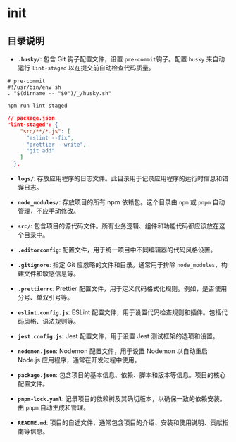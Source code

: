 # init

## 目录说明

- **`.husky/`**: 包含 Git 钩子配置文件，设置 `pre-commit`钩子。配置 `husky` 来自动运行 `lint-staged` 以在提交前自动检查代码质量。

```
# pre-commit
#!/usr/bin/env sh
. "$(dirname -- "$0")/_/husky.sh"

npm run lint-staged
```

```json
// package.json
"lint-staged": {
    "src/**/*.js": [
      "eslint --fix",
      "prettier --write",
      "git add"
    ]
  },
```

- **`logs/`**: 存放应用程序的日志文件。此目录用于记录应用程序的运行时信息和错误日志。

- **`node_modules/`**: 存放项目的所有 npm 依赖包。这个目录由 `npm` 或 `pnpm` 自动管理，不应手动修改。

- **`src/`**: 包含项目的源代码文件。所有业务逻辑、组件和功能代码都应该放在这个目录中。

- **`.editorconfig`**: 配置文件，用于统一项目中不同编辑器的代码风格设置。

- **`.gitignore`**: 指定 Git 应忽略的文件和目录。通常用于排除 `node_modules`、构建文件和敏感信息等。

- **`.prettierrc`**: Prettier 配置文件，用于定义代码格式化规则。例如，是否使用分号、单双引号等。

- **`eslint.config.js`**: ESLint 配置文件，用于设置代码检查规则和插件。包括代码风格、语法规则等。

- **`jest.config.js`**: Jest 配置文件，用于设置 Jest 测试框架的选项和设置。

- **`nodemon.json`**: Nodemon 配置文件，用于设置 Nodemon 以自动重启 Node.js 应用程序，通常在开发过程中使用。

- **`package.json`**: 包含项目的基本信息、依赖、脚本和版本等信息。项目的核心配置文件。

- **`pnpm-lock.yaml`**: 记录项目的依赖树及其确切版本，以确保一致的依赖安装。由 `pnpm` 自动生成和管理。

- **`README.md`**: 项目的自述文件，通常包含项目的介绍、安装和使用说明、贡献指南等信息。